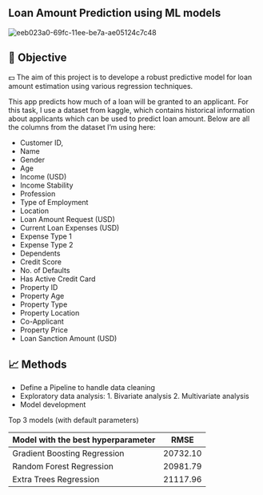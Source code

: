 ## Loan Amount Prediction using ML models
![eeb023a0-69fc-11ee-be7a-ae05124c7c48](https://github.com/user-attachments/assets/6d758efd-9718-44e4-b55f-1e1386069753)


## 🎯 Objective

💵 The aim of this project is to develope a robust predictive model for loan amount estimation using various regression techniques.

This app predicts how much of a loan will be granted to an applicant. For this task, I use a dataset from kaggle, which contains historical information about applicants which can be used to predict loan amount. Below are all the columns from the dataset I’m using here:

- Customer ID,
- Name
- Gender
- Age
- Income (USD)
- Income Stability
- Profession
- Type of Employment
- Location 
- Loan Amount Request (USD)
- Current Loan Expenses (USD)
- Expense Type 1 
- Expense Type 2
- Dependents
- Credit Score
- No. of Defaults
- Has Active Credit Card
- Property ID
- Property Age
- Property Type
- Property Location
- Co-Applicant
- Property Price 
- Loan Sanction Amount (USD)

## 📈 Methods

- Define a Pipeline to handle data cleaning
- Exploratory data analysis: 1. Bivariate analysis  2. Multivariate analysis
- Model development

Top 3 models (with default parameters)

| Model with the best hyperparameter     	                | RMSE 	|
|-------------------	                                    |------------------	|
| Gradient Boosting Regression      	                    | 20732.10 	            |
| Random Forest Regression   	                            | 20981.79            |
| Extra Trees Regression           	                      | 21117.96	            |





